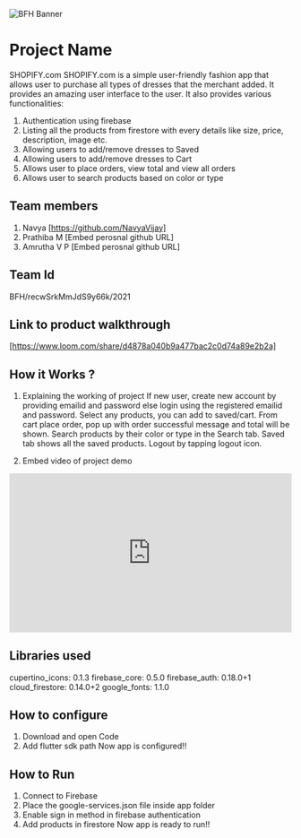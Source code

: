 ![BFH Banner](https://trello-attachments.s3.amazonaws.com/542e9c6316504d5797afbfb9/542e9c6316504d5797afbfc1/39dee8d993841943b5723510ce663233/Frame_19.png)
# Project Name
SHOPIFY.com
SHOPIFY.com is a simple user-friendly fashion app that allows user to purchase all types of dresses that the merchant added.
It provides an amazing user interface to the user. It also provides various functionalities:
1. Authentication using firebase
2. Listing all the products from firestore with every details like size, price, description, image etc.
3. Allowing users to add/remove dresses to Saved
4. Allowing users to add/remove dresses to Cart
5. Allows user to place orders, view total and view all orders
6. Allows user to search products based on color or type

## Team members
1. Navya [https://github.com/NavyaVijay]
2. Prathiba M [Embed perosnal github URL]
3. Amrutha V P [Embed perosnal github URL]

## Team Id
BFH/recwSrkMmJdS9y66k/2021

## Link to product walkthrough
[https://www.loom.com/share/d4878a040b9a477bac2c0d74a89e2b2a]

## How it Works ?
1. Explaining the working of project
If new user, create new account by providing emailid and password else login using the registered emailid and password.
Select any products, you can add to saved/cart.
From cart place order, pop up with order successful message and total will be shown.
Search products by their color or type in the Search tab.
Saved tab shows all the saved products.
Logout by tapping logout icon.

2. Embed video of project demo
<div style="position: relative; padding-bottom: 56.25%; height: 0;"><iframe src="https://www.loom.com/embed/a1958eee46964c0cab076e68f793c256" frameborder="0" webkitallowfullscreen mozallowfullscreen allowfullscreen style="position: absolute; top: 0; left: 0; width: 100%; height: 100%;"></iframe></div>

## Libraries used
 cupertino_icons: 0.1.3
 firebase_core: 0.5.0
 firebase_auth: 0.18.0+1
 cloud_firestore: 0.14.0+2
 google_fonts: 1.1.0

## How to configure
1. Download and open Code
2. Add flutter sdk path
Now app is configured!!

## How to Run
1. Connect to Firebase
2. Place the google-services.json file inside app folder
3. Enable sign in method in firebase authentication
4. Add products in firestore
Now app is ready to run!!